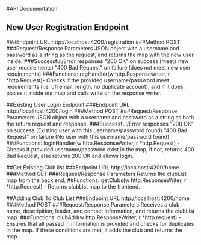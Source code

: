 #API Documentation
## New User Registration Endpoint
###Endpoint URL
http://localhost:4200/registration
###Method
POST
###Request/Response Parameters
JSON object with a username and password as a string as the request, and returns the map with the new user inside.
###Successful/Error responses
"200 OK" on success (meets new user requirements)
"400 Bad Request" on failure (does not meet new user requirements)
###Functions:
regHandler(w http.Responsewriter, r \*http.Request)- Checks if the provided username/password meet requirements (i.e: ufl email, length, no duplicate account), and if it does, places it inside our map and calls write on the response writer.

##Existing User Login Endpoint
###Endpoint URL
http://localhost:4200/login
###Method
POST
###Request/Response Parameters
JSON object with a username and password as a string as both the return request and response. 
###Successful/Error responses
"200 OK" on success (Existing user with this username/password found)
"400 Bad Request" on failure (No user with this username/password found)
###Functions:
loginHandler(w http.ResponseWriter, r \*http.Request) - Checks if provided username/password exist in the map, if not, returns 400 Bad Request, else returns 200 OK and allows login.

##Get Existing Club list
###Endpoint URL
http://localhost:4200/home
###Method
GET
###Request/Response Parameters
Returns the clubList map from the back end.
##Functions:
getClubs(w http.ResponseWriter, r \*http.Request) - Returns clubList map to the frontend. 

##Adding Club To Club List
###Endpoint URL
http://localhost:4200/home
###Method
POST
###Request/Response Parameters
Receives a club name, descripition, leader, and contact information, and returns the clubList map.
###Functions:
clubAdd(w http.ResponseWriter, r \*http.request) - Ensures that all passed in information is provided and checks for duplicates in the map. If these conditions are met, it adds the club and returns the map.

